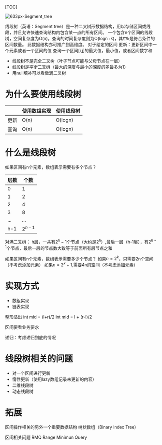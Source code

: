 [TOC]

![633px-Segment_tree](https://gitee.com/caijingquan/imagebed/raw/master/1602316986_20200212213417063_277611230.png)

线段树（英语：Segment tree）是一种二叉树形数据结构，用以存储区间或线段，并且允许快速查询结构内包含某一点的所有区间。
一个包含n个区间的线段树，空间复杂度为O(n)，查询的时间复杂度则为O(logn+k)，其中k是符合条件的区间数量。
此数据结构亦可推广到高维度。
对于给定的区间
更新：更新区间中一个元素或者一个区间的值
查询一个区间[i,j]的最大值，最小值，或者区间数字和

+ 线段树不是完全二叉树（叶子节点可能与父母节点在一层）
+ 线段树是平衡二叉树（最大的深度与最小的深度的差最多为1）
+ 用null填补可以看做满二叉树

# 为什么要使用线段树

|     | 使用数组实现 | 使用线段树 |
| --- | ---------- | -------- |
| 更新 | O(n)       | O(logn)  |
| 查询 | O(n)       | O(logn)  |

# 什么是线段树
如果区间有n个元素，数组表示需要有多个节点？

| 层数 |   个数    |
| --- | --------- |
| 0   | 1         |
| 1   | 2         |
| 2   | 4         |
| 3   | 8         |
| ... | ...       |
| h-1 | $2^{h-1}$ |

对满二叉树：
h层，一共有$2^h-1$个节点（大约是$2^h$）,最后一层（h-1层），有$2^{h-1}$个节点，最后一层的节点数大致等于前面所有层节点之和

如果区间有n个元素，数组表示需要多少个节点？
如果$n=2^k$，只需要2n个空间（不考虑添加元素）
如果$n=2^k+1$,需要4n的空间（不考虑添加元素）

# 实现方式
+ 数组实现
+ 链表实现


整形溢出
int mid = (l+r)/2
int mid = l + (r-l)/2

区间要看业务要求


递归：考虑递归到底的情况

# 线段树相关的问题
+ 对一个区间进行更新
+ 惰性更新（使用lazy数组记录未更新的内容）
+ 二维线段树
+ 动态线段树

# 拓展
区间操作相关的另外一个重要数据结构
树状数组（Binary Index Tree）

区间相关问题
RMQ
Range Minimun Query